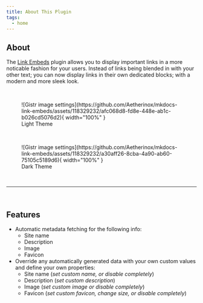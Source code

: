```yaml
---
title: About This Plugin
tags:
  - home
---
```


## About

The [Link Embeds](https://pypi.org/project/mkdocs-link-embeds-plugin/) plugin allows you to display important links in a more noticable fashion for your users. Instead of links being blended in with your other text; you can now display links in their own dedicated blocks; with a modern and more sleek look.

<br />

<figure markdown="span">
  ![Gistr image settings](https://github.com/Aetherinox/mkdocs-link-embeds/assets/118329232/afc068d8-fd8e-448e-ab1c-b026cd5076d2){ width="100%" }
  <figcaption>Light Theme</figcaption>
</figure>

<br />

<figure markdown="span">
  ![Gistr image settings](https://github.com/Aetherinox/mkdocs-link-embeds/assets/118329232/a30aff26-8cba-4a90-ab60-75105c5189d6){ width="100%" }
  <figcaption>Dark Theme</figcaption>
</figure>

<br />

---

<br />

## Features
- Automatic metadata fetching for the following info:
    - Site name
    - Description
    - Image
    - Favicon
- Override any automatically generated data with your own custom values and define your own properties:
    - Site name (_set custom name, or disable completely_)
    - Description (_set custom description_)
    - Image (_set custom image or disable completely_)
    - Favicon (_set custom favicon, change size, or disable completely_)

<br /><br />